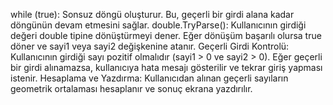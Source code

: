 ﻿while (true): Sonsuz döngü oluşturur. Bu, geçerli bir girdi alana kadar döngünün devam etmesini sağlar.
double.TryParse(): Kullanıcının girdiği değeri double tipine dönüştürmeyi dener. Eğer dönüşüm başarılı olursa true döner ve sayi1 veya sayi2 değişkenine atanır.
Geçerli Girdi Kontrolü: Kullanıcının girdiği sayı pozitif olmalıdır (sayi1 > 0 ve sayi2 > 0). Eğer geçerli bir girdi alınamazsa, kullanıcıya hata mesajı gösterilir ve tekrar giriş yapması istenir.
Hesaplama ve Yazdırma: Kullanıcıdan alınan geçerli sayıların geometrik ortalaması hesaplanır ve sonuç ekrana yazdırılır.